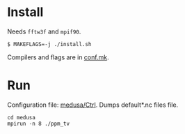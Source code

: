 # Install

Needs `fftw3f` and `mpif90`.

```
$ MAKEFLAGS=-j ./install.sh
```

Compilers and flags are in [conf.mk](conf.mk).

# Run

Configuration file: [medusa/Ctrl](medusa/Ctrl). Dumps default*.nc files
file.

```
cd medusa
mpirun -n 8 ./ppm_tv
```
